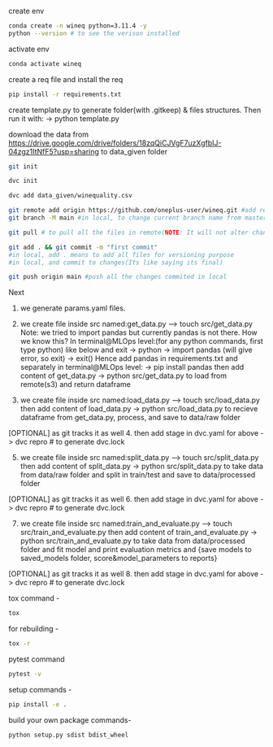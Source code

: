 create env 

```bash
conda create -n wineq python=3.11.4 -y
python --version # to see the verison installed
```

activate env
```bash
conda activate wineq
```

create a req file and install the req
```bash
pip install -r requirements.txt
```

create template.py to generate folder(with .gitkeep) & files structures. Then run it with:
-> python template.py

download the data from 
https://drive.google.com/drive/folders/18zqQiCJVgF7uzXgfbIJ-04zgz1ItNfF5?usp=sharing
to data_given folder

```bash
git init
```
```bash
dvc init 
```
```bash
dvc add data_given/winequality.csv
```

```bash
git remote add origin https://github.com/oneplus-user/wineq.git #add remote repo given(name): origin and URL to specify remote [ONE TIME]
git branch -M main #in local, to change current branch name from master to main[ONE TIME]
```

```bash
git pull # to pull all the files in remote(NOTE: It will not alter changes made in local)
```
```bash
git add . && git commit -m "first commit"
#in local, add . means to add all files for versioning purpose
#in local, and commit to changes(Its like saying its final)
```
```bash
git push origin main #push all the changes commited in local
```

Next 
1. we generate params.yaml files.
2. we create file inside src named:get_data.py --> touch src/get_data.py
    Note:
    we tried to import pandas but currently pandas is not there. How we know this?
    In terminal@MLOps level:(for any python commands, first type python) like below and exit
        -> python
        -> import pandas (will give error, so exit)
        -> exit()
        Hence add pandas in requirements.txt and separately in terminal@MLOps level:
        -> pip install pandas
then add content of get_data.py
-> python src/get_data.py
to load from remote(s3) and return dataframe

3. we create file inside src named:load_data.py --> touch src/load_data.py
then add content of load_data.py 
-> python src/load_data.py
to recieve dataframe from get_data.py, process, and save to data/raw folder

[OPTIONAL] as git tracks it as well
4. then add stage in dvc.yaml for above
-> dvc repro     # to generate dvc.lock

5. we create file inside src named:split_data.py --> touch src/split_data.py
then add content of split_data.py 
-> python src/split_data.py
to take data from data/raw folder and split in train/test and save to data/processed folder

[OPTIONAL] as git tracks it as well
6. then add stage in dvc.yaml for above
-> dvc repro     # to generate dvc.lock

7. we create file inside src named:train_and_evaluate.py --> touch src/train_and_evaluate.py 
then add content of train_and_evaluate.py 
-> python src/train_and_evaluate.py
to take data from data/processed folder and fit model and print evaluation metrics and {save models to saved_models folder, score&model_parameters to reports}

[OPTIONAL] as git tracks it as well
8. then add stage in dvc.yaml for above
-> dvc repro     # to generate dvc.lock














tox command -
```bash
tox
```
for rebuilding -
```bash
tox -r 
```
pytest command
```bash
pytest -v
```

setup commands -
```bash
pip install -e . 
```

build your own package commands- 
```bash
python setup.py sdist bdist_wheel
```